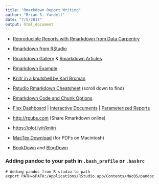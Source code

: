 ```yaml
---
title: "Rmarkdown Report Writing"
author: "Brian S. Yandell"
date: "7/5/2017"
output: html_document
---
```


- [Reproducible Reports with Rmarkdown from Data Carpentry](http://kbroman.org/datacarpentry_R_2017-01-10/04-rmarkdown.html)
- [Rmarkdown from RStudio](http://rmarkdown.rstudio.com/)
- [Rmarkdown Gallery](http://rmarkdown.rstudio.com/gallery.html) & [Rmarkdown Articles](http://rmarkdown.rstudio.com/articles.html) 
- [Rmarkdown Example](RmarkdownExample.Rmd)

- [Knitr in a knutshell by Karl Broman](http://kbroman.org/knitr_knutshell/)
- [Rstudio Rmarkdown Cheatsheet](https://www.rstudio.com/resources/cheatsheets/) (scroll down to find)
- [Rmarkdown Code and Chunk Options](https://yihui.name/knitr/options/)
- [Flex Dashboard](http://rmarkdown.rstudio.com/flexdashboard/) | [Interactive Documents](http://rmarkdown.rstudio.com/authoring_shiny.html) | [Parameterized Reports](http://rmarkdown.rstudio.com/developer_parameterized_reports.html)
- <http://rpubs.com> (Share Rmarkdown online)
- <https://plot.ly/r/knitr/>
- [MacTex Download](http://www.tug.org/mactex/) (for PDFs on Macintosh)

- [BookDown](https://bookdown.org/) and [BlogDown](https://bookdown.org/yihui/blogdown/)

### Adding pandoc to your path in `.bash_profile` or `.bashrc`

```
# Adding pandoc from R studio to path
export PATH=$PATH:/Applications/RStudio.app/Contents/MacOS/pandoc
```


